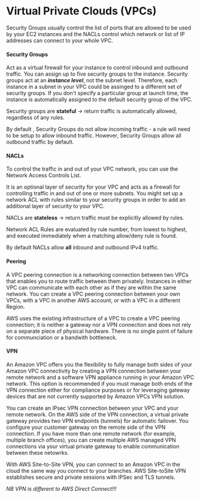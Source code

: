 # Virtual Private Clouds (VPCs)

Security Groups usually control the list of ports that are allowed to be used by your EC2 instances and the NACLs control which network or list of IP addresses can connect to your whole VPC.

#### Security Groups

Act as a virtual firewall for your instance to control inbound and outbound traffic.
You can assign up to five security groups to the instance.
Security groups act at an ***instance level***, not the subnet level. Therefore, each instance in a subnet in your VPC could be assinged to a different set of security groups. If you don't specify a particular group at launch time, the instance is automatically assigned to the default security group of the VPC. 

Security groups are **stateful** -> return traffic is automatically allowed, regardless of any rules.

By default , Security Groups do not allow incoming traffic - a rule will need to be setup to allow inbound traffic. However, Security Groups allow all outbound traffic by default.

#### NACLs

To control the traffic in and out of your VPC network, you can use the Network Access Controls List.

It is an optional layer of security for your VPC and acts as a firewall for controlling traffic in and out of one or more subnets. You might set up a network ACL with rules similar to your security groups in order to add an additional layer of security to your VPC.

NACLs are **stateless** -> return traffic must be explicitly allowed by rules.

Network ACL Rules are evaluated by rule number, from lowest to highest, and executed immediately when a matching allow/deny rule is found.

By default NACLs allow **all** inbound and outbound IPv4 traffic.

#### Peering

A VPC peering connection is a networking connection between two VPCs that enables you to route traffic between them privately. Instances in either VPC can communicate with each other as if they are within the same network. You can create a VPC peering connection between your own VPCs, with a VPC in another AWS account, or with a VPC in a different Region.

AWS uses the existing infrastructure of a VPC to create a VPC peering connection; it is neither a gateway nor a VPN connection and does not rely on a separate piece of physical hardware. There is no single point of failure for communciation or a bandwith bottleneck.

#### VPN

An Amazon VPC offers you the flexibility to fully manage both sides of your Amazon VPC connectivity by creating a VPN connection between your remote network and a software VPN appliance running in your Amazon VPC network. This option is recommended if you must manage both ends of the VPN connection either for compliance purposes or for leveraging gateway devices that are not currently supported by Amazon VPCs VPN solution.

You can create an IPsec VPN connection between your VPC and your remote network. On the AWS side of the VPN connection, a virtual private gateway provides two VPN endpoints (tunnels) for automatic failover. You configure your customer gateway on the remote side of the VPN connection. If you have more than one remote network (for example, multiple branch offices), you can create multiple AWS managed VPN connections via your virtual private gateway to enable communication between these netowrks.

With AWS Site-to-Site VPN, you can connect to an Amazon VPC in the cloud the same way you connect to your branches. AWS Site-toSite VPN establishes secure and private sessions with IPSec and TLS tunnels.

*NB VPN is different to AWS Direct Connect!!!*

